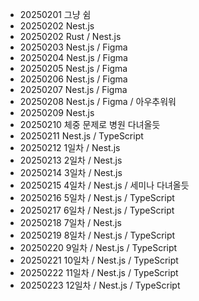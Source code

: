 - 20250201 그냥 쉼
- 20250202 Nest.js
- 20250202 Rust / Nest.js
- 20250203 Nest.js / Figma
- 20250204 Nest.js / Figma
- 20250205 Nest.js / Figma
- 20250206 Nest.js / Figma
- 20250207 Nest.js / Figma
- 20250208 Nest.js / Figma / 아우추워워
- 20250209 Nest.js
- 20250210 체중 문제로 병원 다녀올듯
- 20250211 Nest.js / TypeScript
- 20250212 1일차 / Nest.js
- 20250213 2일차 / Nest.js
- 20250214 3일차 / Nest.js
- 20250215 4일차 / Nest.js / 세미나 다녀올듯
- 20250216 5일차 / Nest.js / TypeScript
- 20250217 6일차 / Nest.js / TypeScript
- 20250218 7일차 / Nest.js
- 20250219 8일차 / Nest.js / TypeScript
- 20250220 9일차 / Nest.js / TypeScript
- 20250221 10일차 / Nest.js / TypeScript
- 20250222 11일차 / Nest.js / TypeScript
- 20250223 12일차 / Nest.js / TypeScript
